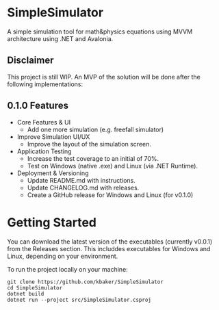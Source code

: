 # SimpleSimulator
A simple simulation tool for math&physics equations using MVVM architecture using .NET and Avalonia. 

## Disclaimer

This project is still WIP. An MVP of the solution will be done after the following implementations: 

## 0.1.0 Features

- Core Features & UI 
    - Add one more simulation (e.g. freefall simulator)
- Improve Simulation UI/UX
    - Improve the layout of the simulation screen.
- Application Testing
    - Increase the test coverage to an initial of 70%.
    - Test on Windows (native .exe) and Linux (via .NET Runtime).
- Deployment & Versioning
    - Update README.md with instructions. 
    - Update CHANGELOG.md with releases.
    - Create a GitHub release for Windows and Linux (for v0.1.0)

# Getting Started

You can download the latest version of the executables (currently v0.0.1) from the Releases section. This includdes executables for Windows and Linux, depending on your environment.

To run the project locally on your machine: 

```
git clone https://github.com/kbaker/SimpleSimulator
cd SimpleSimulator
dotnet build
dotnet run --project src/SimpleSimulator.csproj
```
